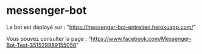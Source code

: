 # messenger-bot
 
Le bot est déployé sur : "https://messenger-bot-entretien.herokuapp.com/"

Vous pouvez consulter la page : "https://www.facebook.com/Messenger-Bot-Test-351529989155056"
